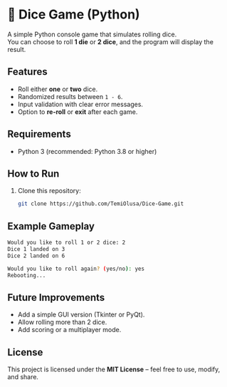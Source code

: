 # 🎲 Dice Game (Python)

A simple Python console game that simulates rolling dice.  
You can choose to roll **1 die** or **2 dice**, and the program will display the result.  


## Features
- Roll either **one** or **two** dice.  
- Randomized results between `1 - 6`.  
- Input validation with clear error messages.  
- Option to **re-roll** or **exit** after each game.  


## Requirements
- Python 3 (recommended: Python 3.8 or higher)  


## How to Run
1. Clone this repository:  
   ```bash
   git clone https://github.com/TemiOlusa/Dice-Game.git
   ```


## Example Gameplay
```bash
Would you like to roll 1 or 2 dice: 2
Dice 1 landed on 3
Dice 2 landed on 6

Would you like to roll again? (yes/no): yes
Rebooting...
```


## Future Improvements
- Add a simple GUI version (Tkinter or PyQt).  
- Allow rolling more than 2 dice.  
- Add scoring or a multiplayer mode.  


## License
This project is licensed under the **MIT License** – feel free to use, modify, and share.  
